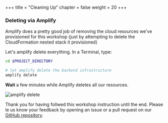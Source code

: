 +++
title = "Cleaning Up"
chapter = false
weight = 20
+++

### Deleting via Amplify

Amplify does a pretty good job of removing the cloud resources we've provisioned for this workshop (just by attempting to delete the CloudFormation nested stack it provisioned)

Let's amplify delete everything.  In a Terminal, type:

```bash
cd $PROJECT_DIRECTORY

# let amplify delete the backend infrastructure
amplify delete
```

**Wait** a few minutes while Amplify deletes all our resources.

![amplify delete](/images/80-20-amplify-delete.png)

Thank you for having follwed this workshop instruction until the end.  Please le us know your feedback by opening an issue or a pull request on our [GitHub repository](https://TODO).